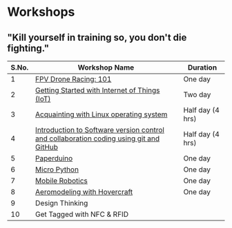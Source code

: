 # Workshops
## **"Kill yourself in training so, you don't die fighting."**
|S.No.|Workshop Name|Duration|
|---|---|---|
|1|[FPV Drone Racing: 101](https://github.com/Team-SDIoT/SDIoT_Events/tree/master/Workshops/FPV-Drone-Racing-101)|One day|
|2|[Getting Started with Internet of Things (IoT)](https://github.com/Team-SDIoT/SDIoT_Events/tree/master/Workshops/Getting%20Started%20with%20Internet%20of%20Things%20-IoT)|Two day|
|3|[Acquainting with Linux operating system](https://github.com/Team-SDIoT/SDIoT_Events/tree/master/Workshops/Linux-Operating-System-101)|Half day (4 hrs)|
|4|[Introduction to Software version control and collaboration coding using git and GitHub](https://github.com/Team-SDIoT/SDIoT_Events/tree/master/Workshops/Introduction-to-Github)|Half day (4 hrs)|
|5|[Paperduino](https://github.com/Team-SDIoT/SDIoT_Events/tree/master/Workshops/Paperduino)|One day|
|6|[Micro Python](https://github.com/Team-SDIoT/SDIoT_Events/tree/master/Workshops/Micro-Python)|One day|
|7|[Mobile Robotics](https://github.com/Team-SDIoT/SDIoT_Events/tree/master/Workshops/Mobile%20Robotics)|One day|
|8|[Aeromodeling with Hovercraft](https://github.com/Team-SDIoT/SDIoT_Events/tree/master/Workshops/Aeromodeling%20with%20Hovercraft)|One day|
|9|Design Thinking| |    
|10|Get Tagged with NFC & RFID| |


